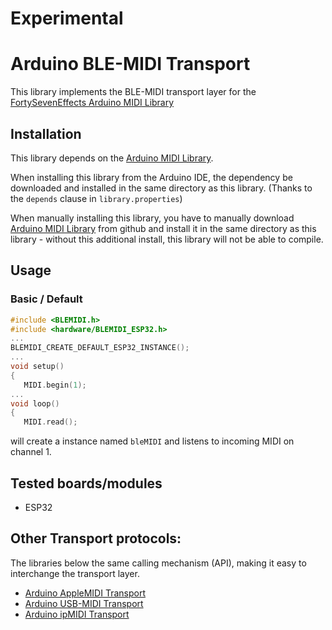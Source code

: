 # Experimental
   
# Arduino BLE-MIDI Transport 
This library implements the BLE-MIDI transport layer for the [FortySevenEffects Arduino MIDI Library](https://github.com/FortySevenEffects/arduino_midi_library) 

## Installation
This library depends on the [Arduino MIDI Library](https://github.com/FortySevenEffects/arduino_midi_library).

When installing this library from the Arduino IDE, the dependency be downloaded and installed in the same directory as this library. (Thanks to the `depends` clause in `library.properties`)

When manually installing this library, you have to manually download [Arduino MIDI Library](https://github.com/FortySevenEffects/arduino_midi_library) from github and install it in the same directory as this library - without this additional install, this library will not be able to compile. 

## Usage
### Basic / Default
```cpp
#include <BLEMIDI.h>
#include <hardware/BLEMIDI_ESP32.h>
...
BLEMIDI_CREATE_DEFAULT_ESP32_INSTANCE();
...
void setup()
{
   MIDI.begin(1);
...
void loop()
{
   MIDI.read();
```
will create a instance named `bleMIDI` and listens to incoming MIDI on channel 1.

## Tested boards/modules
- ESP32

## Other Transport protocols:
The libraries below  the same calling mechanism (API), making it easy to interchange the transport layer.
- [Arduino AppleMIDI Transport](https://github.com/lathoub/Arduino-AppleMIDI-Library)
- [Arduino USB-MIDI  Transport](https://github.com/lathoub/USB-MIDI)
- [Arduino ipMIDI  Transport](https://github.com/lathoub/Arduino-ipMIDI)
